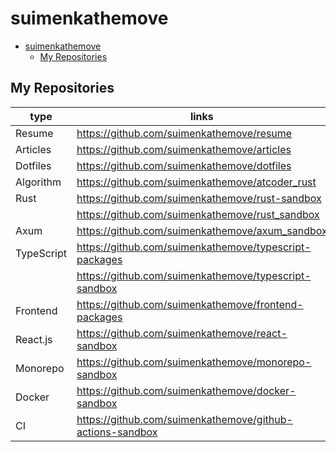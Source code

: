 # suimenkathemove

- [suimenkathemove](#suimenkathemove)
  - [My Repositories](#my-repositories)

## My Repositories

| type       | links                                                       |
| ---------- | ----------------------------------------------------------- |
| Resume     | <https://github.com/suimenkathemove/resume>                 |
| Articles   | <https://github.com/suimenkathemove/articles>               |
| Dotfiles   | <https://github.com/suimenkathemove/dotfiles>               |
| Algorithm  | <https://github.com/suimenkathemove/atcoder_rust>           |
| Rust       | <https://github.com/suimenkathemove/rust-sandbox>           |
|            | <https://github.com/suimenkathemove/rust_sandbox>           |
| Axum       | <https://github.com/suimenkathemove/axum_sandbox>           |
| TypeScript | <https://github.com/suimenkathemove/typescript-packages>    |
|            | <https://github.com/suimenkathemove/typescript-sandbox>     |
| Frontend   | <https://github.com/suimenkathemove/frontend-packages>      |
| React.js   | <https://github.com/suimenkathemove/react-sandbox>          |
| Monorepo   | <https://github.com/suimenkathemove/monorepo-sandbox>       |
| Docker     | <https://github.com/suimenkathemove/docker-sandbox>         |
| CI         | <https://github.com/suimenkathemove/github-actions-sandbox> |
